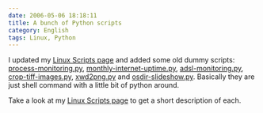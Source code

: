 ```yaml
---
date: 2006-05-06 18:18:11
title: A bunch of Python scripts
category: English
tags: Linux, Python
---
```


I updated my [Linux Scripts page](http://kevin.deldycke.com/code/) and added some old dummy scripts: [process-monitoring.py](http://github.com/kdeldycke/scripts/blob/master/process-monitoring.py), [monthly-internet-uptime.py](http://github.com/kdeldycke/scripts/blob/master/monthly-internet-uptime.py), [adsl-monitoring.py](http://github.com/kdeldycke/scripts/blob/master/adsl-monitoring.py), [crop-tiff-images.py](http://github.com/kdeldycke/scripts/blob/master/crop-tiff-images.py), [xwd2png.py](http://github.com/kdeldycke/scripts/blob/master/xwd2png.py) and [osdir-slideshow.py](http://github.com/kdeldycke/scripts/blob/master/osdir-slideshow.py). Basically they are just shell command with a little bit of python around.

Take a look at my [Linux Scripts page](http://kevin.deldycke.com/code/) to get a short description of each.
